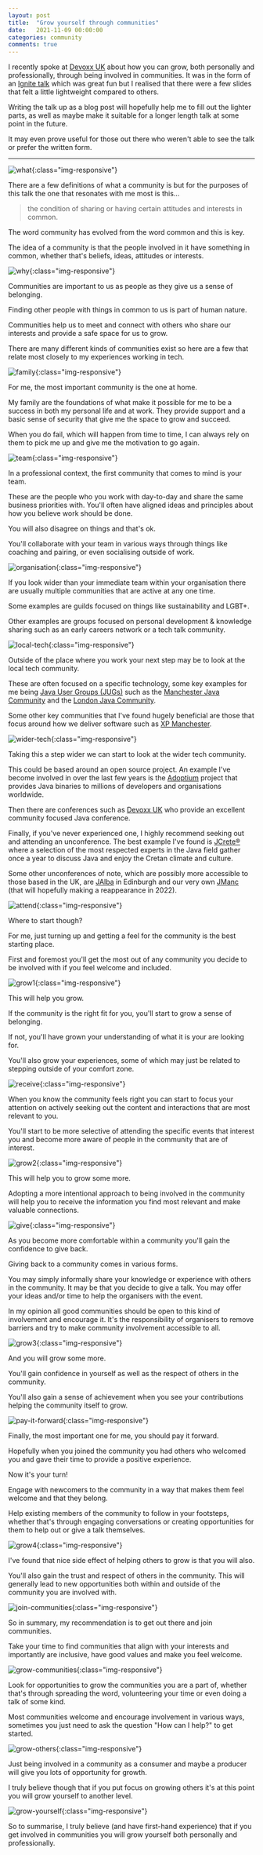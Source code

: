 ```yaml
---
layout: post
title:  "Grow yourself through communities"
date:   2021-11-09 00:00:00
categories: community
comments: true
---
```


I recently spoke at [Devoxx UK](https://www.devoxx.co.uk/speaker-details/?id=9452) about how you can grow, both personally and professionally, through being involved in communities.
It was in the form of an [Ignite talk](https://en.wikipedia.org/wiki/Ignite_(event)) which was great fun but I realised that there were a few slides that felt a little lightweight compared to others.

Writing the talk up as a blog post will hopefully help me to fill out the lighter parts, as well as maybe make it suitable for a longer length talk at some point in the future.

It may even prove useful for those out there who weren't able to see the talk or prefer the written form.

---

![what](/assets/grow-yourself-through-communities/what.png){:class="img-responsive"}

There are a few definitions of what a community is but for the purposes of this talk the one that resonates with me most is this...

> the condition of sharing or having certain attitudes and interests in common.

The word community has evolved from the word common and this is key.

The idea of a community is that the people involved in it have something in common, whether that's beliefs, ideas, attitudes or interests.

![why](/assets/grow-yourself-through-communities/why.png){:class="img-responsive"}

Communities are important to us as people as they give us a sense of belonging.

Finding other people with things in common to us is part of human nature.

Communities help us to meet and connect with others who share our interests and provide a safe space for us to grow.

There are many different kinds of communities exist so here are a few that relate most closely to my experiences working in tech.

![family](/assets/grow-yourself-through-communities/family.png){:class="img-responsive"}

For me, the most important community is the one at home.

My family are the foundations of what make it possible for me to be a success in both my personal life and at work.
They provide support and a basic sense of security that give me the space to grow and succeed.

When you do fail, which will happen from time to time, I can always rely on them to pick me up and give me the motivation to go again.

![team](/assets/grow-yourself-through-communities/team.png){:class="img-responsive"}

In a professional context, the first community that comes to mind is your team.

These are the people who you work with day-to-day and share the same business priorities with.
You'll often have aligned ideas and principles about how you believe work should be done.

You will also disagree on things and that's ok.

You'll collaborate with your team in various ways through things like coaching and pairing, or even socialising outside of work.

![organisation](/assets/grow-yourself-through-communities/organisation.png){:class="img-responsive"}

If you look wider than your immediate team within your organisation there are usually multiple communities that are active at any one time.

Some examples are guilds focused on things like sustainability and LGBT+.

Other examples are groups focused on personal development & knowledge sharing such as an early careers network or a tech talk community.

![local-tech](/assets/grow-yourself-through-communities/local-tech.png){:class="img-responsive"}

Outside of the place where you work your next step may be to look at the local tech community.

These are often focused on a specific technology, some key examples for me being [Java User Groups (JUGs)](https://dev.java/community/jugs/) such as the [Manchester Java Community](https://www.meetup.com/ManchesterUK-Java-Community/) and the [London Java Community](https://londonjavacommunity.co.uk/).

Some other key communities that I've found hugely beneficial are those that focus around how we deliver software such as [XP Manchester](https://twitter.com/xpmanchester).

![wider-tech](/assets/grow-yourself-through-communities/wider-tech.png){:class="img-responsive"}

Taking this a step wider we can start to look at the wider tech community.

This could be based around an open source project.
An example I've become involved in over the last few years is the [Adoptium](https://adoptium.net/) project that provides Java binaries to millions of developers and organisations worldwide.

Then there are conferences such as [Devoxx UK](https://www.devoxx.co.uk/) who provide an excellent community focused Java conference.

Finally, if you've never experienced one, I highly recommend seeking out and attending an unconference.
The best example I've found is [JCrete®](https://www.jcrete.org/) where a selection of the most respected experts in the Java field gather once a year to discuss Java and enjoy the Cretan climate and culture.

Some other unconferences of note, which are possibly more accessible to those based in the UK, are [JAlba](https://jalba.scot/) in Edinburgh and our very own [JManc](https://manchesterjavacommunity.org/jmanc/) (that will hopefully making a reappearance in 2022).

![attend](/assets/grow-yourself-through-communities/attend.png){:class="img-responsive"}

Where to start though?

For me, just turning up and getting a feel for the community is the best starting place.

First and foremost you'll get the most out of any community you decide to be involved with if you feel welcome and included.

![grow1](/assets/grow-yourself-through-communities/grow1.png){:class="img-responsive"}

This will help you grow.

If the community is the right fit for you, you'll start to grow a sense of belonging.


If not, you'll have grown your understanding of what it is your are looking for.

You'll also grow your experiences, some of which may just be related to stepping outside of your comfort zone.

![receive](/assets/grow-yourself-through-communities/receive.png){:class="img-responsive"}

When you know the community feels right you can start to focus your attention on actively seeking out the content and interactions that are most relevant to you.

You'll start to be more selective of attending the specific events that interest you and become more aware of people in the community that are of interest.

![grow2](/assets/grow-yourself-through-communities/grow2.png){:class="img-responsive"}

This will help you to grow some more.

Adopting a more intentional approach to being involved in the community will help you to receive the information you find most relevant and make valuable connections.

![give](/assets/grow-yourself-through-communities/give.png){:class="img-responsive"}

As you become more comfortable within a community you'll gain the confidence to give back.

Giving back to a community comes in various forms.

You may simply informally share your knowledge or experience with others in the community.
It may be that you decide to give a talk.
You may offer your ideas and/or time to help the organisers with the event.

In my opinion all good communities should be open to this kind of involvement and encourage it.
It's the responsibility of organisers to remove barriers and try to make community involvement accessible to all.

![grow3](/assets/grow-yourself-through-communities/grow3.png){:class="img-responsive"}

And you will grow some more.

You'll gain confidence in yourself as well as the respect of others in the community.

You'll also gain a sense of achievement when you see your contributions helping the community itself to grow.

![pay-it-forward](/assets/grow-yourself-through-communities/pay-it-forward.png){:class="img-responsive"}

Finally, the most important one for me, you should pay it forward.

Hopefully when you joined the community you had others who welcomed you and gave their time to provide a positive experience.

Now it's your turn!

Engage with newcomers to the community in a way that makes them feel welcome and that they belong.

Help existing members of the community to follow in your footsteps, whether that's through engaging conversations or creating opportunities for them to help out or give a talk themselves.

![grow4](/assets/grow-yourself-through-communities/grow4.png){:class="img-responsive"}

I've found that nice side effect of helping others to grow is that you will also.

You'll also gain the trust and respect of others in the community. This will generally lead to new opportunities both within and outside of the community you are involved with.

![join-communities](/assets/grow-yourself-through-communities/join-communities.png){:class="img-responsive"}

So in summary, my recommendation is to get out there and join communities.

Take your time to find communities that align with your interests and importantly are inclusive, have good values and make you feel welcome.

![grow-communities](/assets/grow-yourself-through-communities/grow-communities.png){:class="img-responsive"}

Look for opportunities to grow the communities you are a part of, whether that's through spreading the word, volunteering your time or even doing a talk of some kind.

Most communities welcome and encourage involvement in various ways, sometimes you just need to ask the question "How can I help?" to get started.

![grow-others](/assets/grow-yourself-through-communities/grow-others.png){:class="img-responsive"}

Just being involved in a community as a consumer and maybe a producer will give you lots of opportunity for growth.

I truly believe though that if you put focus on growing others it's at this point you will grow yourself to another level.

![grow-yourself](/assets/grow-yourself-through-communities/grow-yourself.png){:class="img-responsive"}

So to summarise, I truly believe (and have first-hand experience) that if you get involved in communities you will grow yourself both personally and professionally.